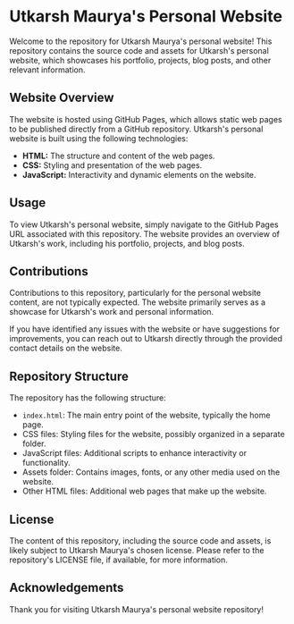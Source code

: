 # Utkarsh Maurya's Personal Website

Welcome to the repository for Utkarsh Maurya's personal website! This repository contains the source code and assets for Utkarsh's personal website, which showcases his portfolio, projects, blog posts, and other relevant information.

## Website Overview

The website is hosted using GitHub Pages, which allows static web pages to be published directly from a GitHub repository. Utkarsh's personal website is built using the following technologies:

- **HTML:** The structure and content of the web pages.
- **CSS:** Styling and presentation of the web pages.
- **JavaScript:** Interactivity and dynamic elements on the website.

## Usage

To view Utkarsh's personal website, simply navigate to the GitHub Pages URL associated with this repository. The website provides an overview of Utkarsh's work, including his portfolio, projects, and blog posts.

## Contributions

Contributions to this repository, particularly for the personal website content, are not typically expected. The website primarily serves as a showcase for Utkarsh's work and personal information.

If you have identified any issues with the website or have suggestions for improvements, you can reach out to Utkarsh directly through the provided contact details on the website.

## Repository Structure

The repository has the following structure:

- `index.html`: The main entry point of the website, typically the home page.
- CSS files: Styling files for the website, possibly organized in a separate folder.
- JavaScript files: Additional scripts to enhance interactivity or functionality.
- Assets folder: Contains images, fonts, or any other media used on the website.
- Other HTML files: Additional web pages that make up the website.

## License

The content of this repository, including the source code and assets, is likely subject to Utkarsh Maurya's chosen license. Please refer to the repository's LICENSE file, if available, for more information.

## Acknowledgements

Thank you for visiting Utkarsh Maurya's personal website repository!
